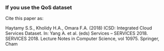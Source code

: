 
### If you use the QoS dataset 
Cite this paper as:

Haytamy S.S., Kholidy H.A., Omara F.A. (2018) ICSD: Integrated Cloud Services Dataset. In: Yang A. et al. (eds) Services – SERVICES 2018. SERVICES 2018. Lecture Notes in Computer Science, vol 10975. Springer, Cham
